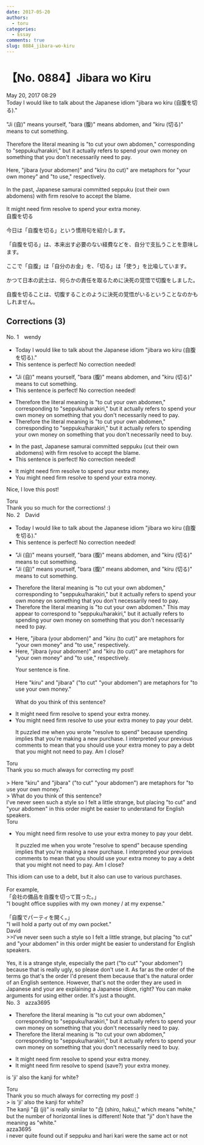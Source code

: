 ```yaml
---
date: 2017-05-20
authors:
  - toru
categories:
  - Essay
comments: true
slug: 0884_jibara-wo-kiru
---
```


# 【No. 0884】Jibara wo Kiru
<div class="date">May 20, 2017 08:29</div>
<div id="post"><div id="body_show_ori">
Today I would like to talk about the Japanese idiom "jibara wo kiru (自腹を切る)."<br/><br/>"Ji (自)" means yourself, "bara (腹)" means abdomen, and "kiru (切る)" means to cut something.<br/><br/>Therefore the literal meaning is "to cut your own abdomen," corresponding to "seppuku/harakiri," but it actually refers to spend your own money on something that you don't necessarily need to pay.<br/><br/>Here, "jibara (your abdomen)" and "kiru (to cut)" are metaphors for "your own money" and "to use," respectively.<br/><br/>In the past, Japanese samurai committed seppuku (cut their own abdomens) with firm resolve to accept the blame.<br/><br/>It might need firm resolve to spend your extra money.
</div></div>

<!-- more -->

<div id="post_ja"><div id="body_show_mo">
自腹を切る<br/><br/>今日は「自腹を切る」という慣用句を紹介します。<br/><br/>「自腹を切る」は、本来出す必要のない経費などを、自分で支払うことを意味します。<br/><br/>ここで「自腹」は「自分のお金」を、「切る」は「使う」を比喩しています。<br/><br/>かつて日本の武士は、何らかの責任を取るために決死の覚悟で切腹をしました。<br/><br/>自腹を切ることは、切腹することのように決死の覚悟がいるということなのかもしれません。
</div></div>

## Corrections (3)
<div id="block"><div class="first_name"> No. 1　<span class="just_name">wendy</span></div><div id="block2">
<ul class="correction_field">
<li class="incorrect">Today I would like to talk about the Japanese idiom "jibara wo kiru (自腹を切る)."</li>
<li class="corrected perfect">This sentence is perfect! No correction needed!</li>
</ul>
<ul class="correction_field">
<li class="incorrect">"Ji (自)" means yourself, "bara (腹)" means abdomen, and "kiru (切る)" means to cut something.</li>
<li class="corrected perfect">This sentence is perfect! No correction needed!</li>
</ul>
<ul class="correction_field">
<li class="incorrect">Therefore the literal meaning is "to cut your own abdomen," corresponding to "seppuku/harakiri," but it actually refers to spend your own money on something that you don't necessarily need to pay.</li>
<li class="corrected correct">
Therefore the literal meaning is "to cut your own abdomen," corresponding to "seppuku/harakiri," but it actually refers to spending your own money on something that you don't necessarily need to buy.
</li>
</ul>
<ul class="correction_field">
<li class="incorrect">In the past, Japanese samurai committed seppuku (cut their own abdomens) with firm resolve to accept the blame.</li>
<li class="corrected perfect">This sentence is perfect! No correction needed!</li>
</ul>
<ul class="correction_field">
<li class="incorrect">It might need firm resolve to spend your extra money.</li>
<li class="corrected correct">
You might need firm resolve to spend your extra money.
</li>
</ul>
<p class="comment_small">
 Nice, I love this post!
</p>

</div><div class="name"><span class="just_name">Toru</span><br>
Thank you so much for the corrections! :)
</div>
</div>
<div id="block"><div class="first_name"> No. 2　<span class="just_name">David</span></div><div id="block2">
<ul class="correction_field">
<li class="incorrect">Today I would like to talk about the Japanese idiom "jibara wo kiru (自腹を切る)."</li>
<li class="corrected perfect">This sentence is perfect! No correction needed!</li>
</ul>
<ul class="correction_field">
<li class="incorrect">"Ji (自)" means yourself, "bara (腹)" means abdomen, and "kiru (切る)" means to cut something.</li>
<li class="corrected correct">
"Ji (自)" means yourself, "bara (腹)" means abdomen, and "kiru (切る)" means to cut something.
</li>
</ul>
<ul class="correction_field">
<li class="incorrect">Therefore the literal meaning is "to cut your own abdomen," corresponding to "seppuku/harakiri," but it actually refers to spend your own money on something that you don't necessarily need to pay.</li>
<li class="corrected correct">
Therefore the literal meaning is "to cut your own abdomen." This may appear to correspond to "seppuku/harakiri," but it actually refers to spending your own money on something that you don't necessarily need to pay.
</li>
</ul>
<ul class="correction_field">
<li class="incorrect">Here, "jibara (your abdomen)" and "kiru (to cut)" are metaphors for "your own money" and "to use," respectively.</li>
<li class="corrected correct">
Here, "jibara (your abdomen)" and "kiru (to cut)" are metaphors for "your own money" and "to use," respectively.
<p class="correction_comment">Your sentence is fine.<br/><br/>Here "kiru" and "jibara" ("to cut" "your abdomen") are metaphors for "to use your own money."<br/><br/>What do you think of this sentence?</p>
</li>
</ul>
<ul class="correction_field">
<li class="incorrect">It might need firm resolve to spend your extra money.</li>
<li class="corrected correct">
You might need firm resolve to use your extra money to pay your debt.
<p class="correction_comment">It puzzled me when you wrote "resolve to spend" because spending implies that you're making a new purchase. I interpreted your previous comments  to mean that you should use your extra money to pay a debt that you might not need to pay. Am I close?</p>
</li>
</ul>
</div><div class="name"><span class="just_name">Toru</span><br>
Thank you so much always for correcting my post!<br/><br/>&gt; Here "kiru" and "jibara" ("to cut" "your abdomen") are metaphors for "to use your own money."<br/> &gt; What do you think of this sentence?<br/>I've never seen such a style so I felt a little strange, but placing "to cut" and "your abdomen" in this order might be easier to understand for English speakers.
</div>
<div class="name"><span class="just_name">Toru</span><br><div class="quote_field"><ul class="correction_field">
<li class="corrected correct">
You might need firm resolve to use your extra money to pay your debt.
<p class="correction_comment">
It puzzled me when you wrote "resolve to spend" because spending implies that you're making a new purchase. I interpreted your previous comments  to mean that you should use your extra money to pay a debt that you might not need to pay. Am I close?
</p>
</li>
</ul></div>
This idiom can use to a debt, but it also can use to various purchases.<br/><br/>For example, <br/>「会社の備品を自腹を切って買った。」<br/>"I bought office supplies with my own money / at my expense."<br/><br/>「自腹でパーティを開く。」<br/>"I will hold a party out of my own pocket."
</div>
<div class="name"><span class="just_name">David</span><br>
&gt;&gt;I've never seen such a style so I felt a little strange, but placing "to cut" and "your abdomen" in this order might be easier to understand for English speakers.<br/><br/>Yes, it is a strange style, especially the part ("to cut" "your abdomen") because that is really ugly, so please don't use it. As far as the order of the terms go that's the order I'd present them because that's the natural order of an English sentence. However, that's not the order they are used in Japanese and your are explaining a Japanese idiom, right? You can make arguments for using either order. It's just a thought. <br/>
</div>
</div>
<div id="block"><div class="first_name"> No. 3　<span class="just_name">azza3695</span></div><div id="block2">
<ul class="correction_field">
<li class="incorrect">Therefore the literal meaning is "to cut your own abdomen," corresponding to "seppuku/harakiri," but it actually refers to spend your own money on something that you don't necessarily need to pay.</li>
<li class="corrected correct">
Therefore the literal meaning is "to cut your own abdomen," corresponding to "seppuku/harakiri," but it actually refers to spend your own money on something that you don't necessarily need to buy.
</li>
</ul>
<ul class="correction_field">
<li class="incorrect">It might need firm resolve to spend your extra money.</li>
<li class="corrected correct">
It might need firm resolve to <span class="f_blue">spend</span> (save?) your extra money.
</li>
</ul>
<p class="comment_small">
 is 'ji' also the kanji for white?
</p>

</div><div class="name"><span class="just_name">Toru</span><br>
Thank you so much always for correcting my post! :)<br/>&gt; is 'ji' also the kanji for white?<br/>The kanji "自 (ji)" is really similar to "白 (shiro, haku)," which means "white," but the number of horizontal lines is different! Note that "ji" don't have the meaning as "white."
</div>
<div class="name"><span class="just_name">azza3695</span><br>
i never quite found out if seppuku and hari kari were the same act or not
</div>
</div>
